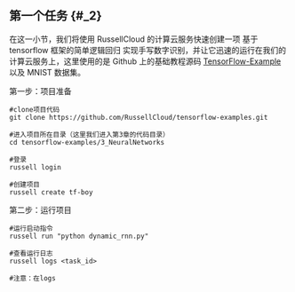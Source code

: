 ## 第一个任务 {#_2}

在这一小节，我们将使用 RussellCloud 的计算云服务快速创建一项 基于 tensorflow 框架的简单逻辑回归 实现手写数字识别，并让它迅速的运行在我们的计算云服务上，这里使用的是 Github 上的基础教程源码 [TensorFlow-Example](https://github.com/RussellCloud/TensorFlow-Examples) 以及 MNIST 数据集。

第一步：项目准备

```
#clone项目代码
git clone https://github.com/RussellCloud/tensorflow-examples.git

#进入项目所在目录（这里我们进入第3章的代码目录）
cd tensorflow-examples/3_NeuralNetworks

#登录
russell login

#创建项目
russell create tf-boy
```

第二步：运行项目

```
#运行启动指令
russell run "python dynamic_rnn.py"

#查看运行日志
russell logs <task_id>

#注意：在logs
```



